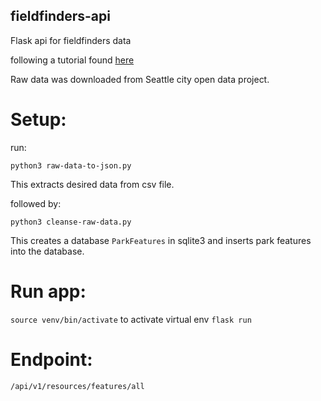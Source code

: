 ## fieldfinders-api
Flask api for fieldfinders data

following a tutorial found [here](https://nordicapis.com/how-to-create-an-api-from-a-dataset-using-python-and-flask/)

Raw data was downloaded from Seattle city open data project.

# Setup:
run:
```
python3 raw-data-to-json.py
```
This extracts desired data from csv file.

followed by:
```
python3 cleanse-raw-data.py
```
This creates a database `ParkFeatures` in sqlite3 and inserts park features into the database.

# Run app:
`source venv/bin/activate` to activate virtual env
`flask run`

# Endpoint:
`/api/v1/resources/features/all`